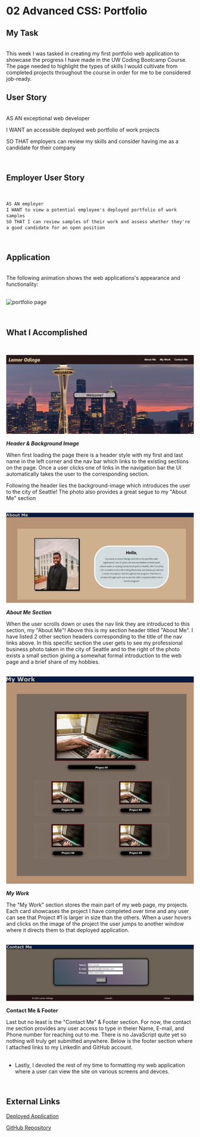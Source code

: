# 02 Advanced CSS: Portfolio

## My Task

<br>This week I was tasked in creating my first portfolio web application to showcase the progress I have made in the UW Coding Bootcamp Course.
The page needed to highlight the types of skills I would cultivate from completed projects throughout the course in order for me to be considered job-ready.

## User Story

<br>AS AN exceptional web developer

I WANT an accessible deployed web portfolio of work projects

SO THAT employers can review my skills and consider having me as a candidate for their company

<br>

## Employer User Story
<br>

```
AS AN employer
I WANT to view a potential employee's deployed portfolio of work samples
SO THAT I can review samples of their work and assess whether they're a good candidate for an open position
```
<br>

## Application

<br>The following animation shows the web applications's appearance and functionality:<br><br>

![portfolio page](./Screenshots/portfolio-page-demo.gif)

<br>

## What I Accomplished 

<br>

![top of page](./Screenshots/header-background.jpg)

***Header & Background Image***

When first loading the page there is a header style with my first and last name in the left corner and the nav bar which links to the existing sections on the page. Once a user clicks one of links in the navigation bar the UI automatically takes the user to the corresponding section.

Following the header lies the background-image which introduces the user to the city of Seattle! The photo also provides a great segue to my "About Me" section <br><br>

![about me section](./Screenshots/about-me.jpg)

***About Me Section***

When the user scrolls down or uses the nav link they are introduced to this section, my "About Me"! Above this is my section header titled "About Me". I have listed 2 other section headers corresponding to the title of the nav links above. In this specific section the user gets to see my professional business photo taken in the city of Seattle and to the right of the photo exists a small section giving a somewhat formal introduction to the web page and a brief share of my hobbies.<br><br>

![my work section](./Screenshots/my-work.png)

***My Work***

The "My Work" section stores the main part of my web page, my projects. Each card showcases the project I have completed over time and any user can see that Project #1 is larger in size than the others. When a user hovers and clicks on the image of the project the user jumps to another window where it directs them to that deployed application.<br><br>

![contact me and footer](./Screenshots/contact-footer.jpg)

**Contact Me & Footer**

Last but no least is the "Contact Me" & Footer section. For now, the contact me section provides any user access to type in theier Name, E-mail, and Phone number for reaching out to me. There is no JavaScript quite yet so nothing will truly get submitted anywhere. Below is the footer section where I attached links to my LinkedIn and GitHub account.<br>

<ul>
<br> <li>Lastly, I devoted the rest of my time to formatting my web application where a user can view the site on various screens and devces.</li>
</ul>
<br>

## External Links
[Deployed Application](https://odingol.github.io/02-hw-css-portfolio/)

[GitHub Repository](https://github.com/odingol/02-hw-css-portfolio.git)
